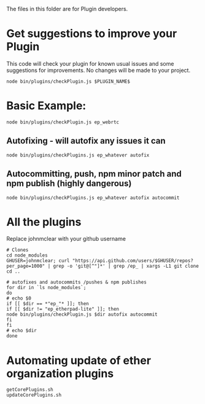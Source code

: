 The files in this folder are for Plugin developers.

# Get suggestions to improve your Plugin

This code will check your plugin for known usual issues and some suggestions for improvements.  No changes will be made to your project.

```
node bin/plugins/checkPlugin.js $PLUGIN_NAME$
```

# Basic Example:
```
node bin/plugins/checkPlugin.js ep_webrtc
```

## Autofixing - will autofix any issues it can
```
node bin/plugins/checkPlugins.js ep_whatever autofix
```

## Autocommitting, push, npm minor patch and npm publish (highly dangerous)
```
node bin/plugins/checkPlugins.js ep_whatever autofix autocommit
```

# All the plugins
Replace johnmclear with your github username

```
# Clones
cd node_modules
GHUSER=johnmclear; curl "https://api.github.com/users/$GHUSER/repos?per_page=1000" | grep -o 'git@[^"]*' | grep /ep_ | xargs -L1 git clone
cd ..

# autofixes and autocommits /pushes & npm publishes
for dir in `ls node_modules`;
do
# echo $0
if [[ $dir == *"ep_"* ]]; then
if [[ $dir != "ep_etherpad-lite" ]]; then
node bin/plugins/checkPlugin.js $dir autofix autocommit
fi
fi
# echo $dir
done
```

# Automating update of ether organization plugins
```
getCorePlugins.sh
updateCorePlugins.sh
```

